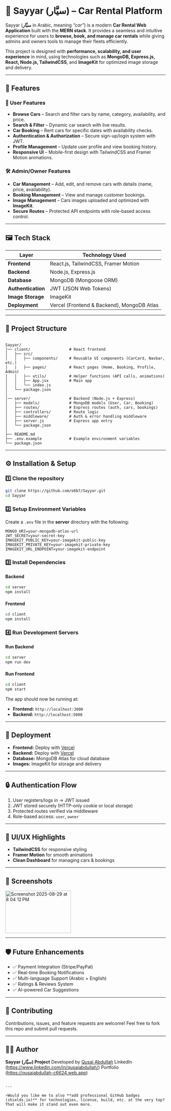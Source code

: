 # 🚗 Sayyar (سيَّار) – Car Rental Platform

Sayyar (**سيَّار** in Arabic, meaning *“car”*) is a modern **Car Rental Web Application** built with the **MERN stack**. It provides a seamless and intuitive experience for users to **browse, book, and manage car rentals** while giving admins and owners tools to manage their fleets efficiently.  

This project is designed with **performance, scalability, and user experience** in mind, using technologies such as **MongoDB, Express.js, React, Node.js, TailwindCSS**, and **ImageKit** for optimized image storage and delivery.

---

## 🌟 Features

### 🔑 User Features
- **Browse Cars** – Search and filter cars by name, category, availability, and price.  
- **Search & Filter** – Dynamic car search with live results.  
- **Car Booking** – Rent cars for specific dates with availability checks.  
- **Authentication & Authorization** – Secure sign-up/login system with JWT.  
- **Profile Management** – Update user profile and view booking history.  
- **Responsive UI** – Mobile-first design with TailwindCSS and Framer Motion animations.  

### 🛠️ Admin/Owner Features
- **Car Management** – Add, edit, and remove cars with details (name, price, availability).  
- **Booking Management** – View and manage customer bookings.  
- **Image Management** – Cars images uploaded and optimized with **ImageKit**.  
- **Secure Routes** – Protected API endpoints with role-based access control.  

---

## 🖼️ Tech Stack

| Layer        | Technology Used |
|--------------|-----------------|
| **Frontend** | React.js, TailwindCSS, Framer Motion |
| **Backend**  | Node.js, Express.js |
| **Database** | MongoDB (Mongoose ORM) |
| **Authentication** | JWT (JSON Web Tokens) |
| **Image Storage** | ImageKit |
| **Deployment** | Vercel (Frontend & Backend), MongoDB Atlas |

---

## 📂 Project Structure

```

Sayyar/
│── client/                 # React frontend
│   ├── src/
│   │   ├── components/     # Reusable UI components (CarCard, Navbar, etc.)
│   │   ├── pages/          # React pages (Home, Booking, Profile, Admin)
│   │   ├── utils/          # Helper functions (API calls, animations)
│   │   ├── App.jsx         # Main app
│   │   └── index.js
│   └── package.json
│
│── server/                 # Backend (Node.js + Express)
│   ├── models/             # MongoDB models (User, Car, Booking)
│   ├── routes/             # Express routes (auth, cars, bookings)
│   ├── controllers/        # Route logic
│   ├── middleware/         # Auth & error handling middleware
│   ├── server.js           # Express app entry
│   └── package.json
│
├── README.md
├── .env.example            # Example environment variables
└── package.json

````

---

## ⚙️ Installation & Setup

### 1️⃣ Clone the repository
```bash
git clone https://github.com/o6b7/Sayyar.git
cd Sayyar
````

### 2️⃣ Setup Environment Variables

Create a `.env` file in the **server** directory with the following:

```env
MONGO_URI=your-mongodb-atlas-url
JWT_SECRET=your-secret-key
IMAGEKIT_PUBLIC_KEY=your-imagekit-public-key
IMAGEKIT_PRIVATE_KEY=your-imagekit-private-key
IMAGEKIT_URL_ENDPOINT=your-imagekit-endpoint
```

### 3️⃣ Install Dependencies

#### Backend

```bash
cd server
npm install
```

#### Frontend

```bash
cd client
npm install
```

### 4️⃣ Run Development Servers

#### Run Backend

```bash
cd server
npm run dev
```

#### Run Frontend

```bash
cd client
npm start
```

The app should now be running at:

* **Frontend:** `http://localhost:3000`
* **Backend:** `http://localhost:5000`

---

## 🚀 Deployment

* **Frontend:** Deploy with [Vercel](https://vercel.com/)
* **Backend:** Deploy with [Vercel](https://vercel.com/)
* **Database:** MongoDB Atlas for cloud database
* **Images:** ImageKit for storage and delivery

---

## 🔒 Authentication Flow

1. User registers/logs in → JWT issued
2. JWT stored securely (HTTP-only cookie or local storage)
3. Protected routes verified via middleware
4. Role-based access: `user`, `owner`

---

## 🎨 UI/UX Highlights

* **TailwindCSS** for responsive styling
* **Framer Motion** for smooth animations
* **Clean Dashboard** for managing cars & bookings

---

## 📸 Screenshots
<img width="206" height="133" alt="Screenshot 2025-08-29 at 8 04 12 PM" src="https://github.com/user-attachments/assets/f540a210-185b-4128-b101-a73e7ea93f5e" />

---

## 🛡️ Future Enhancements

* ✅ Payment Integration (Stripe/PayPal)
* ✅ Real-time Booking Notifications
* ✅ Multi-language Support (Arabic + English)
* ✅ Ratings & Reviews System
* ✅ AI-powered Car Suggestions

---

## 🤝 Contributing

Contributions, issues, and feature requests are welcome!
Feel free to fork this repo and submit pull requests.

---

## 👨‍💻 Author

**Sayyar (سيَّار) Project**
Developed by [Qusai Abdullah](https://github.com/o6b7)
LinkedIn (https://www.linkedin.com/in/qusaiabdullah/)
Portfolio (https://qusaiabdullah-c6624.web.app)

```

---

⚡Would you like me to also **add professional GitHub badges (shields.io)** for technologies, license, build, etc. at the very top? That will make it stand out even more.
```
